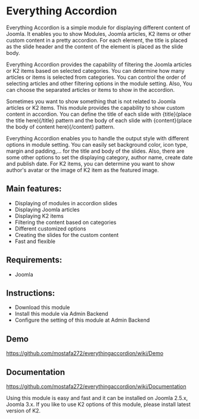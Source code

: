 # Everything Accordion
               
  Everything Accordion is a simple module for displaying different content of Joomla. It enables you to show Modules, Joomla articles, K2 items or other custom content in a pretty accordion. For each element, the title is placed as the slide header and the content of the element is placed as the slide body. 
                    
  Everything Accordion provides the capability of filtering the Joomla articles or K2 items based on selected categories. You can determine how many articles or items is selected from categories. You can control the order of selecting articles and other filtering options in the module setting. Also, You can choose the separated articles or items to show in the accordion.            
               
 Sometimes you want to show something that is not related to Joomla articles or K2 items. This module provides the capability to show custom content in accordion. You can define the title of each slide with {title}(place the title here){/title} pattern and the body of each slide with {content}(place the body of content here){/content} pattern.                      
                  
Everything Accordion enables you to handle the output style with different options in module setting. You can easily set background color, icon type, margin and padding,... for the title and body of the slides. Also, there are some other options to set the displaying category, author name, create date and publish date. For K2 items, you can determine you want to show author's avatar or  the image of K2 item as the featured image.                            
                       
## Main features:               
- Displaying of modules in accordion slides           
- Displaying Joomla articles             
- Displaying K2 items           
- Filtering the content based on categories               
- Different customized options                
- Creating the slides for the custom content              
- Fast and flexible                    

## Requirements:                           
- Joomla                        

## Instructions:               

- Download this module
- Install this module via Admin Backend
- Configure the setting of this module at Admin Backend  
                    
## Demo         
https://github.com/mostafa272/everythingaccordion/wiki/Demo              

## Documentation       
https://github.com/mostafa272/everythingaccordion/wiki/Documentation           


Using this module is easy and fast and it can be installed on Joomla 2.5.x, Joomla 3.x. If you like to use K2 options of this module, please install latest version of K2.                            
                      

  

